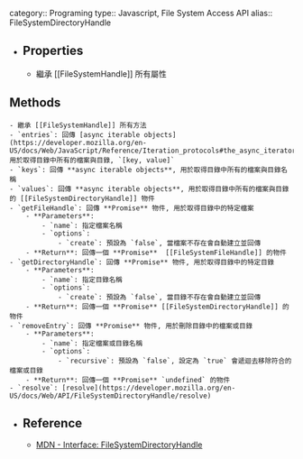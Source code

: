 category:: Programing
type:: Javascript, File System Access API
alias:: FileSystemDirectoryHandle

- ## Properties
	- 繼承 [[FileSystemHandle]] 所有屬性
## Methods
	- 繼承 [[FileSystemHandle]] 所有方法
	- `entries`: 回傳 [async iterable objects](https://developer.mozilla.org/en-US/docs/Web/JavaScript/Reference/Iteration_protocols#the_async_iterator_and_async_iterable_protocols), 用於取得目錄中所有的檔案與目錄, `[key, value]`
	- `keys`: 回傳 **async iterable objects**, 用於取得目錄中所有的檔案與目錄名稱
	- `values`: 回傳 **async iterable objects**, 用於取得目錄中所有的檔案與目錄的 [[FileSystemDirectoryHandle]] 物件
	- `getFileHandle`: 回傳 **Promise** 物件, 用於取得目錄中的特定檔案
		- **Parameters**:
			- `name`: 指定檔案名稱
			- `options`:
				- `create`: 預設為 `false`, 當檔案不存在會自動建立並回傳
		- **Return**: 回傳一個 **Promise**  [[FileSystemFileHandle]] 的物件
	- `getDirectoryHandle`: 回傳 **Promise** 物件, 用於取得目錄中的特定目錄
		- **Parameters**:
			- `name`: 指定目錄名稱
			- `options`:
				- `create`: 預設為 `false`, 當目錄不存在會自動建立並回傳
		- **Return**: 回傳一個 **Promise** [[FileSystemDirectoryHandle]] 的物件
	- `removeEntry`: 回傳 **Promise** 物件, 用於刪除目錄中的檔案或目錄
		- **Parameters**:
			- `name`: 指定檔案或目錄名稱
			- `options`:
				- `recursive`: 預設為 `false`, 設定為 `true` 會遞迴去移除符合的檔案或目錄
		- **Return**: 回傳一個 **Promise** `undefined` 的物件
	- `resolve`: [resolve](https://developer.mozilla.org/en-US/docs/Web/API/FileSystemDirectoryHandle/resolve)
- ## Reference
	- [MDN - Interface: FileSystemDirectoryHandle](https://developer.mozilla.org/en-US/docs/Web/API/FileSystemDirectoryHandle)